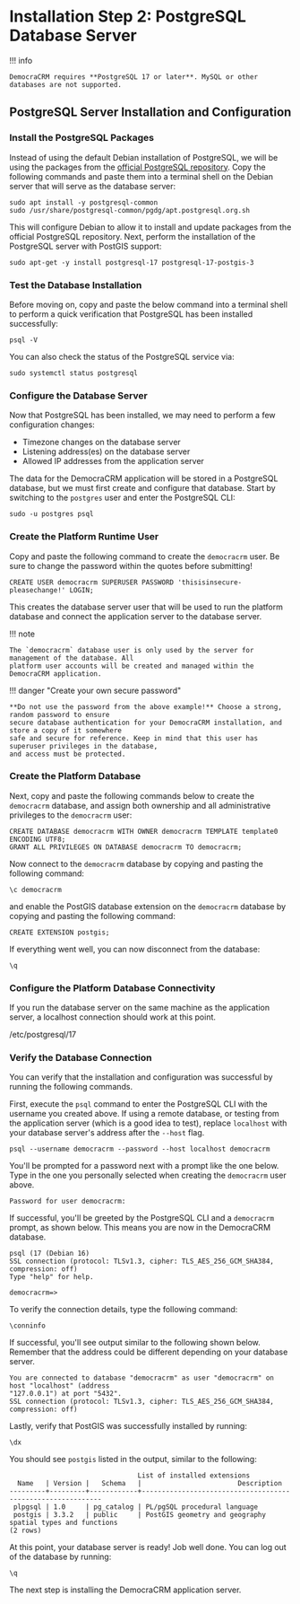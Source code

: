 # Installation Step 2: PostgreSQL Database Server

!!! info

    DemocraCRM requires **PostgreSQL 17 or later**. MySQL or other databases are not supported.

## PostgreSQL Server Installation and Configuration

### Install the PostgreSQL Packages

Instead of using the default Debian installation of PostgreSQL, we will be using the packages
from the [official PostgreSQL repository](https://www.postgresql.org/download/linux/Debian/).
Copy the following commands and paste them into a terminal shell on the Debian server that will
serve as the database server:

    sudo apt install -y postgresql-common
    sudo /usr/share/postgresql-common/pgdg/apt.postgresql.org.sh

This will configure Debian to allow it to install and update packages from the official PostgreSQL
repository. Next, perform the installation of the PostgreSQL server with PostGIS support:

    sudo apt-get -y install postgresql-17 postgresql-17-postgis-3

### Test the Database Installation

Before moving on, copy and paste the below command into a terminal shell to perform a quick verification
that PostgreSQL has been installed successfully:
    
    psql -V

You can also check the status of the PostgreSQL service via:

    sudo systemctl status postgresql

### Configure the Database Server

Now that PostgreSQL has been installed, we may need to perform a few configuration changes:

* Timezone changes on the database server
* Listening address(es) on the database server
* Allowed IP addresses from the application server



The data for the DemocraCRM application will be stored in a PostgreSQL database, but we must first
create and configure that database. Start by switching to the `postgres` user and enter the PostgreSQL
CLI:

    sudo -u postgres psql

### Create the Platform Runtime User

Copy and paste the following command to create the `democracrm` user. Be sure to change the password
within the quotes before submitting!

    CREATE USER democracrm SUPERUSER PASSWORD 'thisisinsecure-pleasechange!' LOGIN;

This creates the database server user that will be used to run the platform database and connect the
application server to the database server.

!!! note

    The `democracrm` database user is only used by the server for management of the database. All
    platform user accounts will be created and managed within the DemocraCRM application.

!!! danger "Create your own secure password"

    **Do not use the password from the above example!** Choose a strong, random password to ensure
    secure database authentication for your DemocraCRM installation, and store a copy of it somewhere
    safe and secure for reference. Keep in mind that this user has superuser privileges in the database,
    and access must be protected.

### Create the Platform Database

Next, copy and paste the following commands below to create the `democracrm` database, and assign both
ownership and all administrative privileges to the `democracrm` user:

    CREATE DATABASE democracrm WITH OWNER democracrm TEMPLATE template0 ENCODING UTF8;
    GRANT ALL PRIVILEGES ON DATABASE democracrm TO democracrm;

Now connect to the `democracrm` database by copying and pasting the following command:

    \c democracrm

and enable the PostGIS database extension on the `democracrm` database by copying and pasting the
following command:

    CREATE EXTENSION postgis;

If everything went well, you can now disconnect from the database:

    \q

### Configure the Platform Database Connectivity

If you run the database server on the same machine as the application server, a localhost connection
should work at this point.

/etc/postgresql/17

### Verify the Database Connection

You can verify that the installation and configuration was successful by running the following commands.

First, execute the `psql` command to enter the PostgreSQL CLI with the username you created above. If
using a remote database, or testing from the application server (which is a good idea to test), replace
`localhost` with your database server's address after the `--host` flag.

    psql --username democracrm --password --host localhost democracrm

You'll be prompted for a password next with a prompt like the one below. Type in the one you personally
selected when creating the `democracrm` user above.

    Password for user democracrm:

If successful, you'll be greeted by the PostgreSQL CLI and a `democracrm` prompt, as shown below. This
means you are now in the DemocraCRM database.

    psql (17 (Debian 16)
    SSL connection (protocol: TLSv1.3, cipher: TLS_AES_256_GCM_SHA384, compression: off)
    Type "help" for help.
    
    democracrm=> 

To verify the connection details, type the following command:

    \conninfo

If successful, you'll see output similar to the following shown below. Remember that the address could
be different depending on your database server.

    You are connected to database "democracrm" as user "democracrm" on host "localhost" (address
    "127.0.0.1") at port "5432".
    SSL connection (protocol: TLSv1.3, cipher: TLS_AES_256_GCM_SHA384, compression: off)

Lastly, verify that PostGIS was successfully installed by running:
    
    \dx

You should see `postgis` listed in the output, similar to the following:

                                    List of installed extensions
      Name   | Version |   Schema   |                        Description                         
    ---------+---------+------------+------------------------------------------------------------
     plpgsql | 1.0     | pg_catalog | PL/pgSQL procedural language
     postgis | 3.3.2   | public     | PostGIS geometry and geography spatial types and functions
    (2 rows)

At this point, your database server is ready! Job well done. You can log out of the database by running:

    \q

The next step is installing the DemocraCRM application server.
